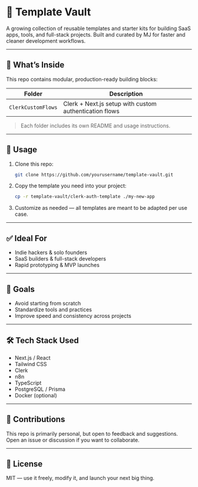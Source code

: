 # 🧱 Template Vault

A growing collection of reusable templates and starter kits for building SaaS apps, tools, and full-stack projects. Built and curated by MJ for faster and cleaner development workflows.

---

## 📁 What’s Inside

This repo contains modular, production-ready building blocks:

| Folder                | Description                                               |
| --------------------- | --------------------------------------------------------- |
| `ClerkCustomFlows`    | Clerk + Next.js setup with custom authentication flows         |

> Each folder includes its own README and usage instructions.

---

## 🚀 Usage

1. Clone this repo:

   ```bash
   git clone https://github.com/yourusername/template-vault.git
   ```

2. Copy the template you need into your project:

   ```bash
   cp -r template-vault/clerk-auth-template ./my-new-app
   ```

3. Customize as needed — all templates are meant to be adapted per use case.

---

## ✅ Ideal For

* Indie hackers & solo founders
* SaaS builders & full-stack developers
* Rapid prototyping & MVP launches

---

## 📌 Goals

* Avoid starting from scratch
* Standardize tools and practices
* Improve speed and consistency across projects

---

## 🛠️ Tech Stack Used

* Next.js / React
* Tailwind CSS
* Clerk
* n8n
* TypeScript
* PostgreSQL / Prisma
* Docker (optional)

---

## 🤝 Contributions

This repo is primarily personal, but open to feedback and suggestions. Open an issue or discussion if you want to collaborate.

---

## 📄 License

MIT — use it freely, modify it, and launch your next big thing.
